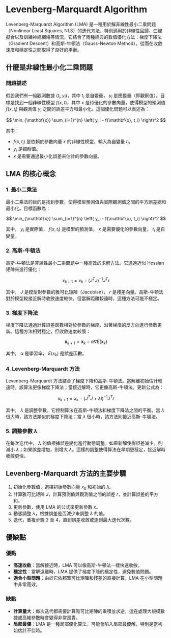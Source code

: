 # Levenberg-Marquardt Algorithm

Levenberg-Marquardt Algorithm (LMA) 是一種用於解非線性最小二乘問題（Nonlinear Least Squares, NLS）的迭代方法，特別適用於非線性回歸、曲線擬合以及訓練神經網絡等情況。它結合了兩種經典的數值優化方法：梯度下降法（Gradient Descent）和高斯-牛頓法（Gauss-Newton Method），從而在收斂速度和穩定性之間取得了良好的平衡。

## 什麼是非線性最小化二乘問題

### 問題描述
假設我們有一組觀測數據 $(t_i, y_i)$，其中 $t_i$ 是自變量， $y_i$ 是應變量（即觀察值）。目標是找到一個非線性模型 $f(x, t)$，其中 $x$ 是待優化的參數向量，使得模型的預測值 $f(x, t_i)$ 與觀測值 $y_i$ 之間的誤差平方和最小化。這個優化問題可以表述為：

$$
\min_{\mathbf{x}} \sum_{i=1}^{n} \left( y_i - f(\mathbf{x}, t_i) \right)^2
$$

其中：

- $f(x, t_i)$ 是依賴於參數向量 $x$ 的非線性模型，輸入為自變量 $t_i$。
- $y_i$ 是觀察值。
- $x$ 是需要通過最小化誤差來估計的參數向量。

## LMA 的核心概念

### 1. 最小二乘法

最小二乘法的目的是找到參數，使得模型預測值與實際觀測值之間的平方誤差總和最小化。目標函數為：

$$
\min_{\mathbf{x}} \sum_{i=1}^{n} \left( y_i - f(\mathbf{x}, t_i) \right)^2
$$

其中， $y_i$ 是實際值， $f(x, t_i)$ 是模型的預測值， $x$ 是需要優化的參數向量， $t_i$ 是自變量。

### 2. 高斯-牛頓法

高斯-牛頓法是非線性最小二乘問題中一種高效的求解方法。它通過近似 Hessian 矩陣來進行優化：

$$
x_{k+1} = x_k - (J^T J)^{-1} J^T r
$$

其中， $J$ 是模型對參數的雅可比矩陣（Jacobian）， $r$ 是殘差向量。高斯-牛頓法對於模型較接近解時收斂速度較快，但當解距離較遠時，這種方法可能不穩定。

### 3. 梯度下降法

梯度下降法通過計算誤差函數相對於參數的梯度，沿著梯度的反方向進行參數更新。這種方法相對穩定，但收斂速度較慢：

$$
\mathbf{x}_{k+1} = \mathbf{x}_k - \alpha \nabla E(\mathbf{x}_k)
$$

其中， $\alpha$ 是學習率， $E(x_k)$ 是誤差函數。

### 4. Levenberg-Marquardt 方法

Levenberg-Marquardt 方法結合了梯度下降和高斯-牛頓法。當解離初始估計較遠時，該算法更像梯度下降法；當接近解時，它更像高斯-牛頓法。更新公式為：

$$
x_{k+1} = x_k - (J^T J + \lambda I)^{-1} J^T r
$$

其中， $\lambda$ 是調整參數，它控制算法在高斯-牛頓法和梯度下降法之間的平衡。當 $\lambda$ 很大時，該方法類似於梯度下降法；當 $\lambda$ 很小時，該方法則接近高斯-牛頓法。

### 5. 調整參數 $\lambda$

在每次迭代中， $\lambda$ 的值根據誤差變化進行動態調整。如果新解使得誤差減少，則減小 $\lambda$；如果誤差增加，則增大 $\lambda$。這樣的調整使得算法在早期更穩定，接近解時收斂更快。

## Levenberg-Marquardt 方法的主要步驟

1. 初始化參數值，選擇初始參數向量 $x_0$ 和初始的 $\lambda$。
2. 計算雅可比矩陣 $J$，計算預測值與觀測值之間的誤差 $r$，並計算誤差的平方和。
3. 更新參數，使用 LMA 的公式來更新參數 $x$。
4. 動態調整 $\lambda$，根據誤差是否減少來調整 $\lambda$ 的值。
5. 迭代，重複步驟 2 至 4，直到誤差收斂或達到最大迭代次數。

## 優缺點

### 優點

- **高速收斂**：當解接近時，LMA 可以像高斯-牛頓法一樣快速收斂。
- **穩定性**：當解遠離時，LMA 提供了梯度下降的穩定性，避免數值問題。
- **適合小型問題**：由於它依賴雅可比矩陣和殘差的直接計算，LMA 在小型問題中非常高效。

### 缺點

- **計算量大**：每次迭代都需要計算雅可比矩陣的乘積並求逆，這在處理大規模數據或高維參數時會變得非常昂貴。
- **局部最優**：LMA 是一種局部優化算法，可能會陷入局部最優解，特別是當初始估計不佳時。
